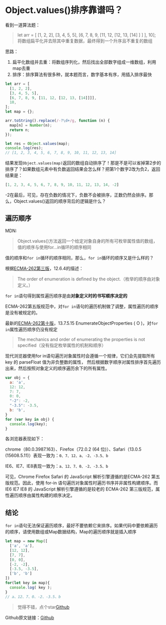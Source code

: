 # Object.values()排序靠谱吗？

看到一道算法题：
> let arr = [ [1, 2, 2], [3, 4, 5, 5], [6, 7, 8, 9, [11, 12, [12, 13, [14] ] ] ], 10];  
> 将数组扁平化并去除其中重复数据，最终得到一个升序且不重复的数组

思路：

1. 扁平化数组并去重：将数组序列化，然后找出全部数字组成一维数组，利用map去重
2. 排序：排序算法有很多种，就本题而言，数字基本有序，用插入排序最快

```js
let arr = [
  [1, 2, 2],
  [3, 4, 5, 5],
  [6, 7, 8, 9, [11, 12, [12, 13, [14]]]],
  10,
];
let map = {};

arr.toString().replace(/-?\d+/g, function (n) {
  map[n] = Number(n);
  return n;
});

let res = Object.values(map);
console.log(res);
// [1, 2, 3, 4, 5, 6, 7, 8, 9, 10, 11, 12, 13, 14]
```
结果发现```Object.values(map)```返回的数组自动排序了！那是不是可以省掉第2步的排序了？如果数组元素中有负数返回结果会怎么样？把第1个数字2改为负2，返回结果是：

```js
[1, 2, 3, 4, 5, 6, 7, 8, 9, 10, 11, 12, 13, 14, -2]
```

-2在最后，可见，存在负数的情况下，负数不会被排序，正数仍然会排序。那么，Object.values()返回的顺序背后的逻辑是什么？

## 遍历顺序

MDN:
> Object.values()方法返回一个给定对象自身的所有可枚举属性值的数组，值的顺序与使用for...in循环的顺序相同 

值的顺序和```for in```循环的顺序相同，那么，```for in```循环的顺序又是什么样的？

根据[ECMA-262第三版](http://www.ecma-international.org/publications/files/ECMA-ST-ARCH/ECMA-262,%203rd%20edition,%20December%201999.pdf)，12.6.4的描述：
> The order of enumeration is defined by the object.（枚举的顺序由对象定义。）

```for in```语句得到属性遍历顺序是由**对象定义时的书写顺序决定的**

ECMA-262第五版规范中，对```for in```语句的遍历机制做了调整，属性遍历的顺序是没有被规定的。  

最新的[ECMA-262第十版](http://www.ecma-international.org/publications/files/ECMA-ST/ECMA-262.pdf)，13.7.5.15 EnumerateObjectProperties ( O )，对```for in```属性遍历顺序仍没有规定

> The mechanics and order of enumerating the properties is not specified（没有指定枚举属性的机制和顺序）

现代浏览器使用for in语句遍历对象属性时会遵循一个规律，它们会先提取所有 key 的 parseFloat 值为非负整数的属性， 然后根据数字顺序对属性排序首先遍历出来，然后按照对象定义的顺序遍历余下的所有属性。

```js
var obj = {
  a: 'a',
  12: 12,
  7: 7,
  0: 0,
  "-2": -2,
  "-3.5": -3.5,
  b: 'b',
}
for (var key in obj) {
  console.log(key);
}
```
各浏览器表现如下：

chrome（80.0.3987.163）、Firefox（72.0.2 (64 位)）、Safari（13.0.5 (15608.5.11)）表现一致为：```0、7、12、a、-2、-3.5、b```

IE6、IE7、IE8表现一致为：```a、12、7、0、-2、-3.5、b```

可见，Chrome Firefox Safari 的 JavaScript 解析引擎遵循的是ECMA-262 第五版规范。因此，使用 for-in 语句遍历对象属性时遍历书序并非属性构建顺序。而 IE6 IE7 IE8 的 JavaScript 解析引擎遵循的是较老的 ECMA-262 第三版规范，属性遍历顺序由属性构建的顺序决定。

## 结论
```for in```语句无法保证遍历顺序，最好不要依赖它来排序。如果代码中要依赖遍历的顺序，请使用数组或Map数据结构，Map的遍历顺序就是插入顺序

```js
let map = new Map([
  ['a', 'a'],
  [12, 12],
  [7, 7],
  [0, 0],
  [-2, -2],
  [-3.5, -3.5],
  ['b', 'b']
])
for(let key in map){
  console.log( key );
}
// a、12、7、0、-2、-3.5、b
```

> 觉得不错，点个star[Github](https://github.com/wangmeijian/blog)

Github原文链接：[Github](https://github.com/wangmeijian/blog/blob/master/docs/Object.values()%E6%8E%92%E5%BA%8F%E9%9D%A0%E8%B0%B1%E5%90%97.md)

